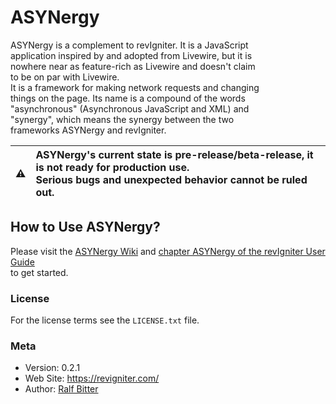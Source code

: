 # ASYNergy

ASYNergy is a complement to revIgniter. It is a JavaScript  
application inspired by and adopted from Livewire, but it is  
nowhere near as feature-rich as Livewire and doesn't claim  
to be on par with Livewire.  
It is a framework for making network requests and changing  
things on the page. Its name is a compound of the words  
"asynchronous" (Asynchronous JavaScript and XML) and  
"synergy", which means the synergy between the two  
frameworks ASYNergy and revIgniter.     
  
| :warning: | **ASYNergy's current state is pre-release/beta-release, it is not ready for production use.** <br> Serious bugs and unexpected behavior cannot be ruled out. |
| - |:-|


## How to Use ASYNergy?

Please visit the [ASYNergy Wiki](https://github.com/revig/ASYNergy/wiki) and [chapter ASYNergy of the revIgniter User Guide](https://revigniter.com/userGuide/libraries/asynergy.html)  
to get started.  


### License
For the license terms see the `LICENSE.txt` file.  


### Meta

- Version: 0.2.1
- Web Site: https://revigniter.com/
- Author:  [Ralf Bitter](mailto:rabit@revigniter.com)